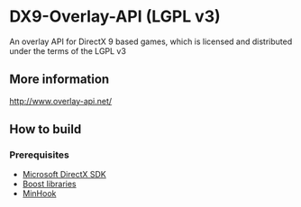 # DX9-Overlay-API (LGPL v3)

An overlay API for DirectX 9 based games, which is licensed and distributed under the terms of the LGPL v3

## More information

http://www.overlay-api.net/

## How to build

### Prerequisites
* [Microsoft DirectX SDK](https://www.microsoft.com/en-us/download/details.aspx?id=6812)
* [Boost libraries](http://www.boost.org/)
* [MinHook](https://github.com/TsudaKageyu/minhook)
